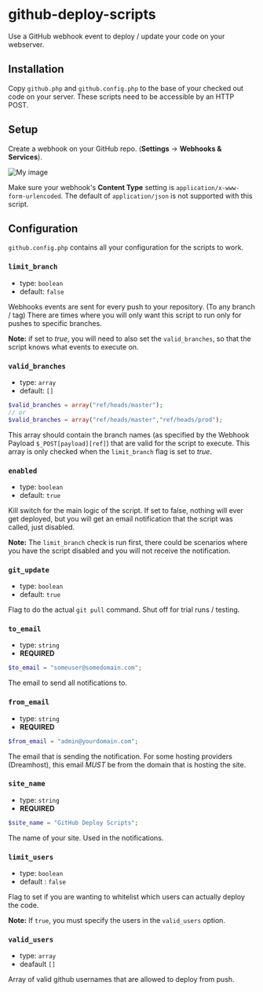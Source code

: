 # github-deploy-scripts

Use a GitHub webhook event to deploy / update your code on your webserver.

## Installation
Copy `github.php` and `github.config.php` to the base of your checked out code on your server.  These scripts need to be accessible by an HTTP POST.

## Setup
Create a webhook on your GitHub repo.  (**Settings** -> **Webhooks & Services**).

![My image](http://nllarson.github.io/webhook-setup.png)

Make sure your webhook's **Content Type** setting is `application/x-www-form-urlencoded`.  The default of `application/json` is not supported with this script.

## Configuration

`github.config.php` contains all your configuration for the scripts to work.

### `limit_branch`
  * type: `boolean`
  * default: `false`

Webhooks events are sent for every push to your repository.  (To any branch / tag)  There are times where you will only want this script to run only for pushes to specific branches.

**Note:** if set to *true*, you will need to also set the `valid_branches`, so that the script knows what events to execute on.

### `valid_branches`
  * type: `array`
  * default: `[]`

```php
$valid_branches = array("ref/heads/master");
// or
$valid_branches = array("ref/heads/master","ref/heads/prod");
```

This array should contain the branch names (as specified by the Webhook Payload `$_POST[payload][ref]`) that are valid for the script to execute.  This array is only checked when the `limit_branch` flag is set to *true*.

### `enabled`
  * type: `boolean`
  * default: `true`

Kill switch for the main logic of the script.  If set to false, nothing will ever get deployed, but you will get an email notification that the script was called, just disabled.

**Note:** The `limit_branch` check is run first, there could be scenarios where you have the script disabled and you will not receive the notification.  

### `git_update`
  * type: `boolean`
  * default: `true`

Flag to do the actual `git pull` command.  Shut off for trial runs / testing.

### `to_email`
  * type: `string`
  * **REQUIRED**

```php
$to_email = "someuser@somedomain.com";
```

The email to send all notifications to.

### `from_email`
  * type: `string`
  * **REQUIRED**

```php
$from_email = "admin@yourdomain.com";
```

The email that is sending the notification.  For some hosting providers (Dreamhost), this email *MUST* be from the domain that is hosting the site.

### `site_name`
  * type: `string`
  * **REQUIRED**

```php
$site_name = "GitHub Deploy Scripts";
```

The name of your site.  Used in the notifications.

### `limit_users`
  * type: `boolean`
  * default : `false`

Flag to set if you are wanting to whitelist which users can actually deploy the code.

**Note:** If `true`, you must specify the users in the `valid_users` option.

### `valid_users`
  * type: `array`
  * deafault `[]`

Array of valid github usernames that are allowed to deploy from push.
